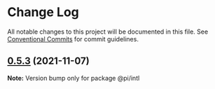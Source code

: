 # Change Log

All notable changes to this project will be documented in this file.
See [Conventional Commits](https://conventionalcommits.org) for commit guidelines.

## [0.5.3](https://github.com/ruixijiejie/pi/compare/v0.5.2...v0.5.3) (2021-11-07)

**Note:** Version bump only for package @pi/intl
